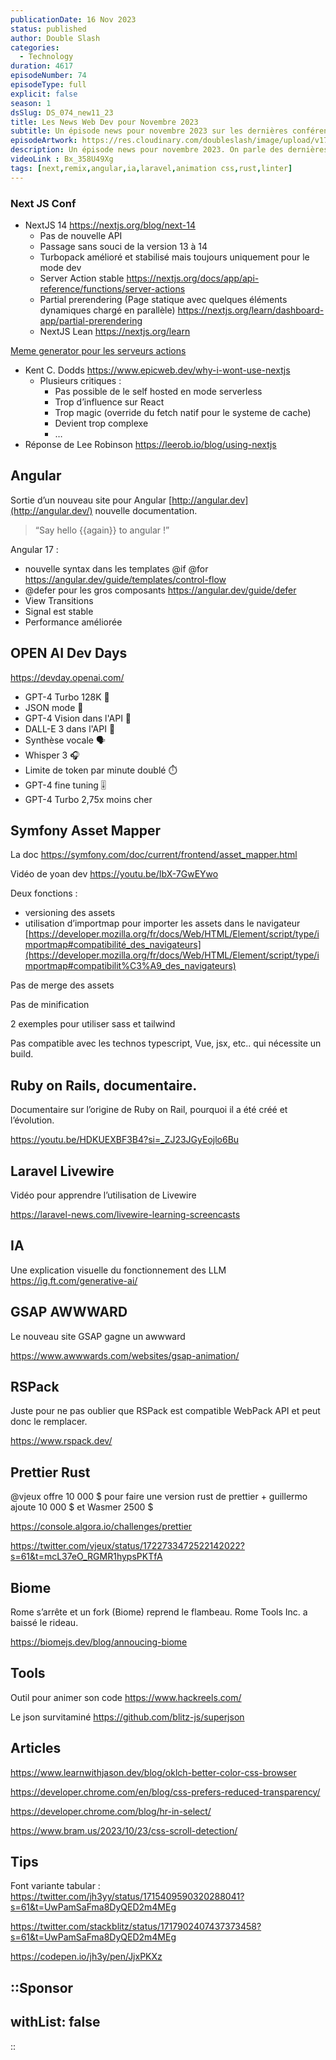 ```yaml
---
publicationDate: 16 Nov 2023
status: published
author: Double Slash
categories:
  - Technology
duration: 4617
episodeNumber: 74
episodeType: full
explicit: false
season: 1
dsSlug: DS_074_new11_23
title: Les News Web Dev pour Novembre 2023
subtitle: Un épisode news pour novembre 2023 sur les dernières conférences et des tips CSS.
episodeArtwork: https://res.cloudinary.com/doubleslash/image/upload/v1700291224/ec4f4ef3-ad08-4945-8aab-cae563411170_nabun7.jpg
description: Un épisode news pour novembre 2023. On parle des dernières conférences en cette fin d'année, la Next JS Conf, Open AI. Mais aussi le retour en force d'Angular. Et aussi des tools et des tips CSS.
videoLink : Bx_358U49Xg
tags: [next,remix,angular,ia,laravel,animation css,rust,linter]
---
```

### Next JS Conf

- NextJS 14 https://nextjs.org/blog/next-14
    - Pas de nouvelle API
    - Passage sans souci de la version 13 à 14
    - Turbopack amélioré et stabilisé mais toujours uniquement pour le mode dev
    - Server Action stable https://nextjs.org/docs/app/api-reference/functions/server-actions
    - Partial prerendering (Page statique avec quelques éléments dynamiques chargé en parallèle) https://nextjs.org/learn/dashboard-app/partial-prerendering
    - NextJS Lean https://nextjs.org/learn

[Meme generator pour les serveurs actions](https://samgen.vercel.app/GYVwdgxgLglg9mABAITnA1gWwIYCd0AUA3ogM4A2IA5ogL4CUiRAUIorgKZQi5IGttEAHgBGIKFAQDBiYHFyYAgtHhgAvEWykAnpEQFGagHxNpMxACIQpDmQ64AbvYsBuMzOwB3bDChkAjuQABgCSAHIAygCiAEoAKojhcQDyKGhYeOik%2BhTUjABqigAyAKpREfoAJES5VAwuQW7mdLRmRu7CqBg4%2BCEQCIgA9O0yQoNiEggjiPTMtEA)

- Kent C. Dodds https://www.epicweb.dev/why-i-wont-use-nextjs
    - Plusieurs critiques :
        - Pas possible de le self hosted en mode serverless
        - Trop d’influence sur React
        - Trop magic (override du fetch natif pour le systeme de cache)
        - Devient trop complexe
        - …
- Réponse de Lee Robinson https://leerob.io/blog/using-nextjs

## Angular

Sortie d’un nouveau site pour Angular [http://angular.dev](http://angular.dev/) nouvelle documentation.

> “Say hello {{again}} to angular !”
>

Angular 17 :

- nouvelle syntax dans les templates @if @for https://angular.dev/guide/templates/control-flow
- @defer pour les gros composants https://angular.dev/guide/defer
- View Transitions
- Signal est stable
- Performance améliorée


## OPEN AI Dev Days

https://devday.openai.com/

- GPT-4 Turbo 128K 🚀
- JSON mode 🧩
- GPT-4 Vision dans l'API 👀
- DALL-E 3 dans l'API 🎨
- Synthèse vocale 🗣️
- Whisper 3 🎧
- Limite de token par minute doublé ⏱️
- GPT-4 fine tuning 🎚️
- GPT-4 Turbo 2,75x moins cher

## Symfony Asset Mapper

La doc https://symfony.com/doc/current/frontend/asset_mapper.html

Vidéo de yoan dev https://youtu.be/IbX-7GwEYwo

Deux fonctions :

- versioning des assets
- utilisation d’importmap pour importer les assets dans le navigateur [https://developer.mozilla.org/fr/docs/Web/HTML/Element/script/type/importmap#compatibilité_des_navigateurs](https://developer.mozilla.org/fr/docs/Web/HTML/Element/script/type/importmap#compatibilit%C3%A9_des_navigateurs)

Pas de merge des assets

Pas de minification

2 exemples pour utiliser sass et tailwind

Pas compatible avec les technos typescript, Vue, jsx, etc.. qui nécessite un build.

## Ruby on Rails, documentaire.

Documentaire sur l’origine de Ruby on Rail, pourquoi il a été créé et l’évolution.

https://youtu.be/HDKUEXBF3B4?si=_ZJ23JGyEojlo6Bu

## Laravel Livewire

Vidéo pour apprendre l’utilisation de Livewire

https://laravel-news.com/livewire-learning-screencasts

## IA

Une explication visuelle du fonctionnement des LLM
https://ig.ft.com/generative-ai/

## GSAP AWWWARD

Le nouveau site GSAP gagne un awwward

https://www.awwwards.com/websites/gsap-animation/

## RSPack

Juste pour ne pas oublier que RSPack est compatible WebPack API et peut donc le remplacer.

https://www.rspack.dev/

## Prettier Rust

@vjeux offre 10 000 $ pour faire une version rust de prettier + guillermo ajoute 10 000 $ et Wasmer 2500 $

https://console.algora.io/challenges/prettier

https://twitter.com/vjeux/status/1722733472522142022?s=61&t=mcL37eO_RGMR1hypsPKTfA

## Biome

Rome s’arrête et un fork (Biome) reprend le flambeau. Rome Tools Inc. a baissé le rideau.

https://biomejs.dev/blog/annoucing-biome

## Tools

Outil pour animer son code https://www.hackreels.com/

Le json survitaminé https://github.com/blitz-js/superjson

## Articles

https://www.learnwithjason.dev/blog/oklch-better-color-css-browser

https://developer.chrome.com/en/blog/css-prefers-reduced-transparency/

https://developer.chrome.com/blog/hr-in-select/

https://www.bram.us/2023/10/23/css-scroll-detection/

## Tips

Font variante tabular : https://twitter.com/jh3yy/status/1715409590320288041?s=61&t=UwPamSaFma8DyQED2m4MEg

https://twitter.com/stackblitz/status/1717902407437373458?s=61&t=UwPamSaFma8DyQED2m4MEg

https://codepen.io/jh3y/pen/JjxPKXz

::Sponsor
---
withList: false
---
::
